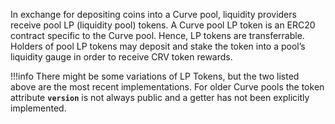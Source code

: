 In exchange for depositing coins into a Curve pool, liquidity providers receive pool LP (liquidity pool) tokens. A Curve pool LP token is an ERC20 contract specific to the Curve pool. Hence, LP tokens are transferrable. Holders of pool LP tokens may deposit and stake the token into a pool’s liquidity gauge in order to receive CRV token rewards.

!!!info
    There might be some variations of LP Tokens, but the two listed above are the most recent implementations.
    For older Curve pools the token attribute **`version`** is not always public and a getter has not been explicitly implemented.
